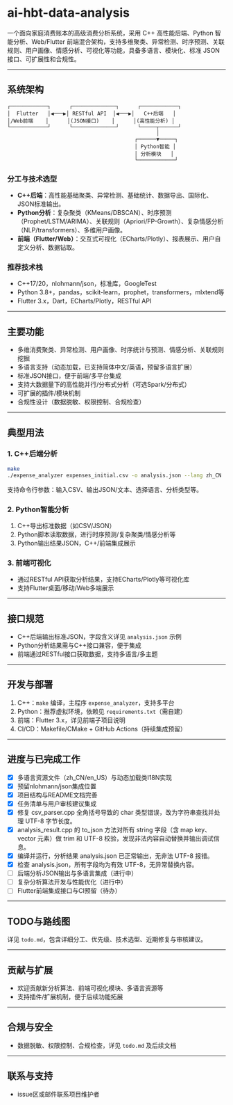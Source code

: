 # ai-hbt-data-analysis

一个面向家庭消费账本的高级消费分析系统，采用 C++ 高性能后端、Python 智能分析、Web/Flutter 前端混合架构，支持多维聚类、异常检测、时序预测、关联规则、用户画像、情感分析、可视化等功能，具备多语言、模块化、标准 JSON 接口、可扩展性和合规性。

---

## 系统架构

```
┌────────────┐      ┌──────────────┐      ┌────────────┐
│  Flutter   │◀───▶│ RESTful API  │◀───▶│   C++后端   │
│/Web前端    │      │(JSON接口)    │      │(高性能分析) │
└────────────┘      └──────────────┘      └─────┬──────┘
                                                │
                                         ┌──────▼─────┐
                                         │ Python智能 │
                                         │ 分析模块   │
                                         └────────────┘
```

### 分工与技术选型
- **C++后端**：高性能基础聚类、异常检测、基础统计、数据导出、国际化、JSON标准输出。
- **Python分析**：复杂聚类（KMeans/DBSCAN）、时序预测（Prophet/LSTM/ARIMA）、关联规则（Apriori/FP-Growth）、复杂情感分析（NLP/transformers）、多维用户画像。
- **前端（Flutter/Web）**：交互式可视化（ECharts/Plotly）、报表展示、用户自定义分析、数据钻取。

### 推荐技术栈
- C++17/20，nlohmann/json，标准库，GoogleTest
- Python 3.8+，pandas，scikit-learn，prophet，transformers，mlxtend等
- Flutter 3.x，Dart，ECharts/Plotly，RESTful API

---

## 主要功能
- 多维消费聚类、异常检测、用户画像、时序统计与预测、情感分析、关联规则挖掘
- 多语言支持（动态加载，已支持简体中文/英语，预留多语言扩展）
- 标准JSON接口，便于前端/多平台集成
- 支持大数据量下的高性能并行/分布式分析（可选Spark/分布式）
- 可扩展的插件/模块机制
- 合规性设计（数据脱敏、权限控制、合规检查）

---

## 典型用法
### 1. C++后端分析
```bash
make
./expense_analyzer expenses_initial.csv -o analysis.json --lang zh_CN
```
支持命令行参数：输入CSV、输出JSON/文本、选择语言、分析类型等。

### 2. Python智能分析
1. C++导出标准数据（如CSV/JSON）
2. Python脚本读取数据，进行时序预测/复杂聚类/情感分析等
3. Python输出结果JSON，C++/前端集成展示

### 3. 前端可视化
- 通过RESTful API获取分析结果，支持ECharts/Plotly等可视化库
- 支持Flutter桌面/移动/Web多端展示

---

## 接口规范
- C++后端输出标准JSON，字段含义详见 `analysis.json` 示例
- Python分析结果需与C++接口兼容，便于集成
- 前端通过RESTful接口获取数据，支持多语言/多主题

---

## 开发与部署
1. C++：`make` 编译，主程序 `expense_analyzer`，支持多平台
2. Python：推荐虚拟环境，依赖见 `requirements.txt`（需自建）
3. 前端：Flutter 3.x，详见前端子项目说明
4. CI/CD：Makefile/CMake + GitHub Actions（持续集成预留）

---

## 进度与已完成工作
- [x] 多语言资源文件（zh_CN/en_US）与动态加载类I18N实现
- [x] 预留nlohmann/json集成位置
- [x] 项目结构与README文档完善
- [x] 任务清单与用户审核建议集成
- [x] 修复 csv_parser.cpp 全角括号导致的 char 类型错误，改为字符串查找并处理 UTF-8 字节长度。
- [x] analysis_result.cpp 的 to_json 方法对所有 string 字段（含 map key、vector 元素）做 trim 和 UTF-8 校验，发现非法内容自动替换并输出调试信息。
- [x] 编译并运行，分析结果 analysis.json 已正常输出，无非法 UTF-8 报错。
- [x] 检查 analysis.json，所有字段均为有效 UTF-8，无异常替换内容。
- [ ] 后端分析JSON输出与多语言集成（进行中）
- [ ] 复杂分析算法开发与性能优化（进行中）
- [ ] Flutter前端集成接口与CI预留（待办）

---

## TODO与路线图
详见 `todo.md`，包含详细分工、优先级、技术选型、近期修复与审核建议。

---

## 贡献与扩展
- 欢迎贡献新分析算法、前端可视化模块、多语言资源等
- 支持插件/扩展机制，便于后续功能拓展

---

## 合规与安全
- 数据脱敏、权限控制、合规检查，详见 `todo.md` 及后续文档

---

## 联系与支持
- issue区或邮件联系项目维护者
